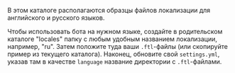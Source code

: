 В этом каталоге располагаются образцы файлов локализации для английского и русского языков.

Чтобы использовать бота на нужном языке, создайте в родительском каталоге "locales" папку с любым удобным названием 
локализации, например, "ru". Затем положите туда ваши `.ftl`-файлы (или скопируйте пример из текущего каталога). 
Наконец, обновите свой `settings.yml`, указав там в качестве `language` название директории с `.ftl`-файлами.
